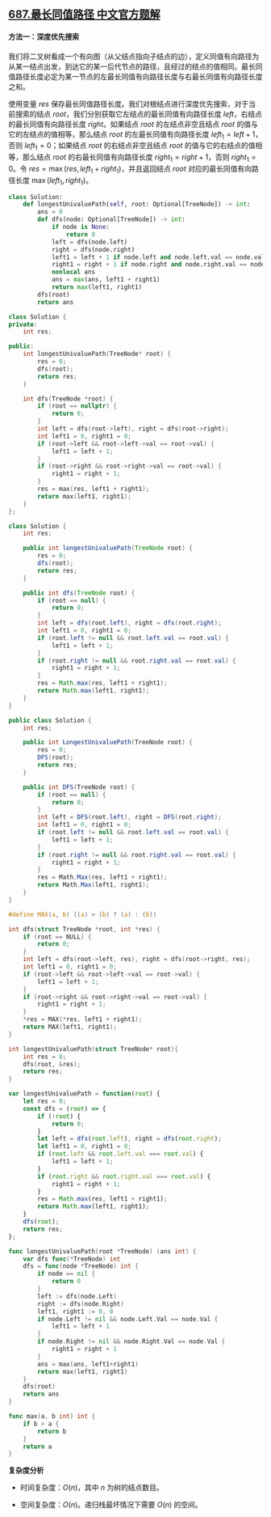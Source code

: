 ## [687.最长同值路径 中文官方题解](https://leetcode.cn/problems/longest-univalue-path/solutions/100000/zui-chang-tong-zhi-lu-jing-by-leetcode-s-hgfk)

#### 方法一：深度优先搜索

我们将二叉树看成一个有向图（从父结点指向子结点的边），定义同值有向路径为从某一结点出发，到达它的某一后代节点的路径，且经过的结点的值相同。最长同值路径长度必定为某一节点的左最长同值有向路径长度与右最长同值有向路径长度之和。

使用变量 $\textit{res}$ 保存最长同值路径长度。我们对根结点进行深度优先搜索，对于当前搜索的结点 $\textit{root}$，我们分别获取它左结点的最长同值有向路径长度 $\textit{left}$，右结点的最长同值有向路径长度 $\textit{right}$。如果结点 $\textit{root}$ 的左结点非空且结点 $\textit{root}$ 的值与它的左结点的值相等，那么结点 $\textit{root}$ 的左最长同值有向路径长度 $\textit{left}_1 = \textit{left} + 1$，否则 $\textit{left}_1 = 0$；如果结点 $\textit{root}$ 的右结点非空且结点 $\textit{root}$ 的值与它的右结点的值相等，那么结点 $\textit{root}$ 的右最长同值有向路径长度 $\textit{right}_1 = \textit{right} + 1$，否则 $\textit{right}_1 = 0$。令 $\textit{res} = \max (res, \textit{left}_1 + \textit{right}_1)$，并且返回结点 $\textit{root}$ 对应的最长同值有向路径长度 $\max (\textit{left}_1, \textit{right}_1)$。

```Python [sol1-Python3]
class Solution:
    def longestUnivaluePath(self, root: Optional[TreeNode]) -> int:
        ans = 0
        def dfs(node: Optional[TreeNode]) -> int:
            if node is None:
                return 0
            left = dfs(node.left)
            right = dfs(node.right)
            left1 = left + 1 if node.left and node.left.val == node.val else 0
            right1 = right + 1 if node.right and node.right.val == node.val else 0
            nonlocal ans
            ans = max(ans, left1 + right1)
            return max(left1, right1)
        dfs(root)
        return ans
```

```C++ [sol1-C++]
class Solution {
private:
    int res;

public:
    int longestUnivaluePath(TreeNode* root) {
        res = 0;
        dfs(root);
        return res;
    }

    int dfs(TreeNode *root) {
        if (root == nullptr) {
            return 0;
        }
        int left = dfs(root->left), right = dfs(root->right);
        int left1 = 0, right1 = 0;
        if (root->left && root->left->val == root->val) {
            left1 = left + 1;
        }
        if (root->right && root->right->val == root->val) {
            right1 = right + 1;
        }
        res = max(res, left1 + right1);
        return max(left1, right1);
    }
};
```

```Java [sol1-Java]
class Solution {
    int res;

    public int longestUnivaluePath(TreeNode root) {
        res = 0;
        dfs(root);
        return res;
    }

    public int dfs(TreeNode root) {
        if (root == null) {
            return 0;
        }
        int left = dfs(root.left), right = dfs(root.right);
        int left1 = 0, right1 = 0;
        if (root.left != null && root.left.val == root.val) {
            left1 = left + 1;
        }
        if (root.right != null && root.right.val == root.val) {
            right1 = right + 1;
        }
        res = Math.max(res, left1 + right1);
        return Math.max(left1, right1);
    }
}
```

```C# [sol1-C#]
public class Solution {
    int res;

    public int LongestUnivaluePath(TreeNode root) {
        res = 0;
        DFS(root);
        return res;
    }

    public int DFS(TreeNode root) {
        if (root == null) {
            return 0;
        }
        int left = DFS(root.left), right = DFS(root.right);
        int left1 = 0, right1 = 0;
        if (root.left != null && root.left.val == root.val) {
            left1 = left + 1;
        }
        if (root.right != null && root.right.val == root.val) {
            right1 = right + 1;
        }
        res = Math.Max(res, left1 + right1);
        return Math.Max(left1, right1);
    }
}
```

```C [sol1-C]
#define MAX(a, b) ((a) > (b) ? (a) : (b))

int dfs(struct TreeNode *root, int *res) {
    if (root == NULL) {
        return 0;
    }
    int left = dfs(root->left, res), right = dfs(root->right, res);
    int left1 = 0, right1 = 0;
    if (root->left && root->left->val == root->val) {
        left1 = left + 1;
    }
    if (root->right && root->right->val == root->val) {
        right1 = right + 1;
    }
    *res = MAX(*res, left1 + right1);
    return MAX(left1, right1);
}

int longestUnivaluePath(struct TreeNode* root){
    int res = 0;
    dfs(root, &res);
    return res;
}
```

```JavaScript [sol1-JavaScript]
var longestUnivaluePath = function(root) {
    let res = 0;
    const dfs = (root) => {
        if (!root) {
            return 0;
        }
        let left = dfs(root.left), right = dfs(root.right);
        let left1 = 0, right1 = 0;
        if (root.left && root.left.val === root.val) {
            left1 = left + 1;
        }
        if (root.right && root.right.val === root.val) {
            right1 = right + 1;
        }
        res = Math.max(res, left1 + right1);
        return Math.max(left1, right1);
    }
    dfs(root);
    return res;
};
```

```go [sol1-Golang]
func longestUnivaluePath(root *TreeNode) (ans int) {
    var dfs func(*TreeNode) int
    dfs = func(node *TreeNode) int {
        if node == nil {
            return 0
        }
        left := dfs(node.Left)
        right := dfs(node.Right)
        left1, right1 := 0, 0
        if node.Left != nil && node.Left.Val == node.Val {
            left1 = left + 1
        }
        if node.Right != nil && node.Right.Val == node.Val {
            right1 = right + 1
        }
        ans = max(ans, left1+right1)
        return max(left1, right1)
    }
    dfs(root)
    return ans
}

func max(a, b int) int {
    if b > a {
        return b
    }
    return a
}
```

**复杂度分析**

+ 时间复杂度：$O(n)$，其中 $n$ 为树的结点数目。

+ 空间复杂度：$O(n)$。递归栈最坏情况下需要 $O(n)$ 的空间。